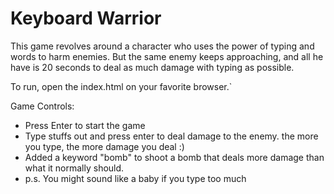 # Keyboard Warrior

This game revolves around a character who uses the power of typing and words to harm enemies.
But the same enemy keeps approaching, and all he have is 20 seconds to deal as much damage with typing as possible.

To run, open the index.html on your favorite browser.`

Game Controls:
- Press Enter to start the game
- Type stuffs out and press enter to deal damage to the enemy. the more you type, the more damage you deal :)
- Added a keyword "bomb" to shoot a bomb that deals more damage than what it normally should.
- p.s. You might sound like a baby if you type too much
